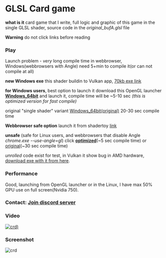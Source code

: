 # GLSL Card game
**what is it** card game that I write, full logic and graphic of this game in the single GLSL shader, source code in the *original_bufA.glsl* file

**Warning** do not click links before reading

### Play

Launch problem - *very* long compile time in webbrowser, Windows(webbrowsers with Angle) need 5+min to compile it(or can not compile at all)

**new Windows exe** this shader buildin to Vulkan app, [70kb exe link](https://www.pouet.net/prod.php?which=84806)

**for Windows users**, best option to launch it download this OpenGL launcher **[Windows_64bit](https://danilw.github.io/card-game-GLSL/win_64.zip)** and launch it, compile time will be ~5-10 sec *(this is optimized version for fast compile)*

original "single shader" variant [Windows_64bit(original)](https://danilw.github.io/card-game-GLSL/win_64_orig.zip) 20-30 sec compile time

**Webbrowser safe option** launch it from shadertoy [link](https://www.shadertoy.com/view/wdlGz8)

**unsafe** (safe for Linux users, and webbrowsers that disable Angle *chrome.exe --use-angle=gl*) click **[optimized](https://danilw.github.io/card-game-GLSL/wasm_def/glsl_v2.html)**(~5 sec compile time) or [original](https://danilw.github.io/card-game-GLSL/wasm_def_orig/glsl_v2.html)(~30 sec compile time)

*unrolled* code exist for test, in Vulkan it show bug in AMD hardware, [download exe with it from here](https://community.amd.com/thread/248773#comment-2970255).

### Performance

Good, launching from OpenGL launcher or in the Linux, I have max 50% GPU use on full screen(Nvidia 750).

### Contact: [**Join discord server**](https://discord.gg/JKyqWgt)

### Video
[![crd](https://danilw.github.io/card-game-GLSL/yt.png))](https://youtu.be/xMTVUL1_10M)

### Screenshot
![crd](https://danilw.github.io/card-game-GLSL/scr.png)
